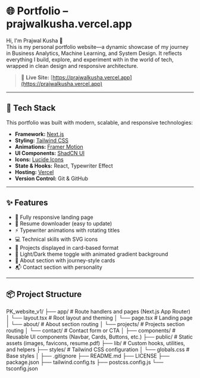 # 🌐 Portfolio – prajwalkusha.vercel.app

Hi, I'm Prajwal Kusha 👋  
This is my personal portfolio website—a dynamic showcase of my journey in Business Analytics, Machine Learning, and System Design. It reflects everything I build, explore, and experiment with in the world of tech, wrapped in clean design and responsive architecture.

> 🔗 **Live Site:** [https://prajwalkusha.vercel.app](https://prajwalkusha.vercel.app)

---

## 🚀 Tech Stack

This portfolio was built with modern, scalable, and responsive technologies:

- **Framework:** [Next.js](https://nextjs.org/)
- **Styling:** [Tailwind CSS](https://tailwindcss.com/)
- **Animations:** [Framer Motion](https://www.framer.com/motion/)
- **UI Components:** [ShadCN UI](https://ui.shadcn.com/)
- **Icons:** [Lucide Icons](https://lucide.dev/)
- **State & Hooks:** React, Typewriter Effect
- **Hosting:** [Vercel](https://vercel.com/)
- **Version Control:** Git & GitHub

---

## ✨ Features

- 💼 Fully responsive landing page
- 📄 Resume downloader (easy to update)
- ⚡ Typewriter animations with rotating titles
- 💻 Technical skills with SVG icons
- 📂 Projects displayed in card-based format
- 🌙 Light/Dark theme toggle with animated gradient background
- 🧠 About section with journey-style cards
- 📬 Contact section with personality

---

## 📦 Project Structure
PK_website_v1/ ├── app/ # Route handlers and pages (Next.js App Router) │ └── layout.tsx # Root layout and theming │ └── page.tsx # Landing page │ └── about/ # About section routing │ └── projects/ # Projects section routing │ └── contact/ # Contact form or CTA │ ├── components/ # Reusable UI components (Navbar, Cards, Buttons, etc.) ├── public/ # Static assets (images, favicons, resume.pdf) ├── lib/ # Custom hooks, utilities, and helpers ├── styles/ # Tailwind CSS configuration │ └── globals.css # Base styles │ ├── .gitignore ├── README.md ├── LICENSE ├── package.json ├── tailwind.config.ts ├── postcss.config.js └── tsconfig.json

